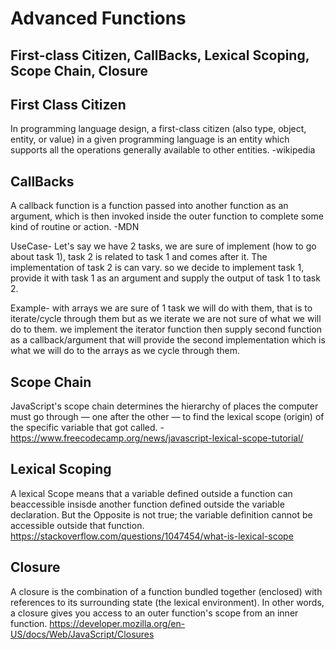 # Advanced Functions
## First-class Citizen, CallBacks, Lexical Scoping, Scope Chain, Closure


## First Class Citizen
In programming language design, a first-class citizen (also type, object, entity, or value) in a given programming language is an entity which supports all the operations generally available to other entities.
-wikipedia

## CallBacks
A callback function is a function passed into another function as an argument, which is then invoked inside the outer function to complete some kind of routine or action.
-MDN

UseCase- Let's say we have 2 tasks, we are sure of implement (how to go about task 1), task 2 is related to task 1 and comes after it. 
The implementation of task 2 is can vary.
so we decide to implement task 1, provide it with task 1 as an argument and supply the output of task 1 to task 2.

Example- with arrays we are sure of 1 task we will do with them, that is to iterate/cycle through them but as we iterate we are not sure of what we will do to them. we implement the iterator function then supply second function as a callback/argument that will provide the second implementation which is what we will do to the arrays as we cycle through them.



## Scope Chain
JavaScript's scope chain determines the hierarchy of places the computer must go through — one after the other — to find the lexical scope (origin) of the specific variable that got called.
-https://www.freecodecamp.org/news/javascript-lexical-scope-tutorial/


## Lexical Scoping
A lexical Scope means that a variable defined outside a function can beaccessible insisde another function defined outside the variable declaration. But the Opposite is not true; the variable definition cannot be accessible outside that function. https://stackoverflow.com/questions/1047454/what-is-lexical-scope

## Closure
A closure is the combination of a function bundled together (enclosed) with references to its surrounding state (the lexical environment). In other words, a closure gives you access to an outer function's scope from an inner function.
https://developer.mozilla.org/en-US/docs/Web/JavaScript/Closures


